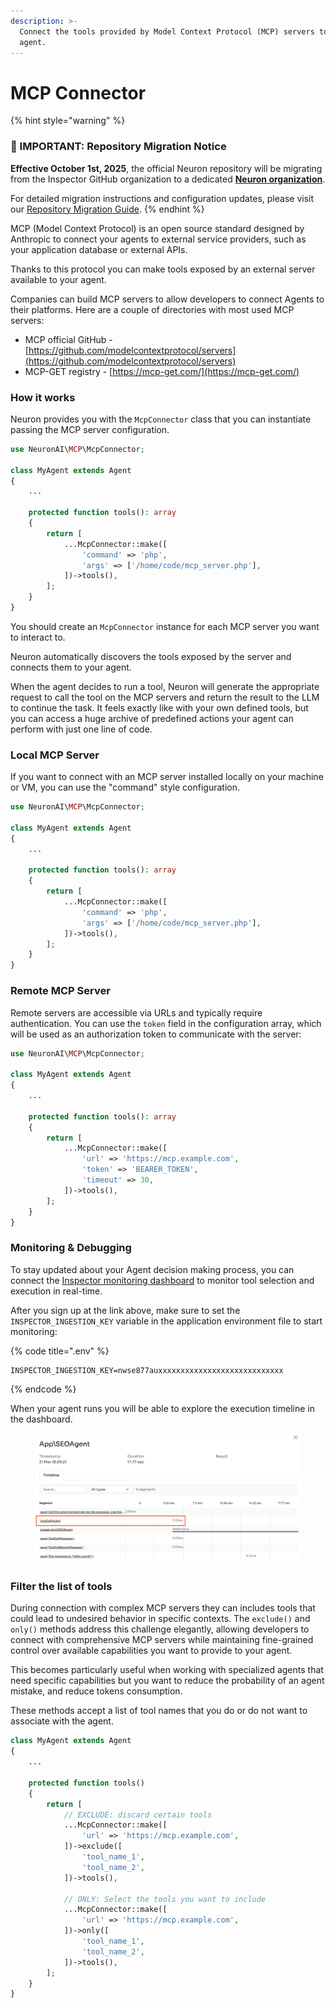 ```yaml
---
description: >-
  Connect the tools provided by Model Context Protocol (MCP) servers to your
  agent.
---
```


# MCP Connector

{% hint style="warning" %}
### 🚨 IMPORTANT: Repository Migration Notice

**Effective October 1st, 2025**, the official Neuron repository will be migrating from the Inspector GitHub organization to a dedicated [**Neuron organization**](https://github.com/neuron-core).

For detailed migration instructions and configuration updates, please visit our [Repository Migration Guide](https://docs.neuron-ai.dev/overview/readme/repository-migration).
{% endhint %}

MCP (Model Context Protocol) is an open source standard designed by Anthropic to connect your agents to external service providers, such as your application database or external APIs.

Thanks to this protocol you can make tools exposed by an external server available to your agent.

Companies can build MCP servers to allow developers to connect Agents to their platforms. Here are a couple of directories with most used MCP servers:

* MCP official GitHub - [https://github.com/modelcontextprotocol/servers](https://github.com/modelcontextprotocol/servers)
* MCP-GET registry - [https://mcp-get.com/](https://mcp-get.com/)

### How it works

Neuron provides you with the `McpConnector` class that you can instantiate passing the MCP server configuration.

```php
use NeuronAI\MCP\McpConnector;

class MyAgent extends Agent 
{
    ...
    
    protected function tools(): array
    {
        return [
            ...McpConnector::make([
                'command' => 'php',
                'args' => ['/home/code/mcp_server.php'],
            ])->tools(),
        ];
    }
}
```

You should create an `McpConnector` instance for each MCP server you want to interact to.&#x20;

Neuron automatically discovers the tools exposed by the server and connects them to your agent.

When the agent decides to run a tool, Neuron will generate the appropriate request to call the tool on the MCP servers and return the result to the LLM to continue the task.  It feels exactly like with your own defined tools, but you can access a huge archive of predefined actions your agent can perform with just one line of code.

### Local MCP Server

If you want to connect with an MCP server installed locally on your machine or VM, you can use the "command" style configuration.

```php
use NeuronAI\MCP\McpConnector;

class MyAgent extends Agent 
{
    ...
    
    protected function tools(): array
    {
        return [
            ...McpConnector::make([
                'command' => 'php',
                'args' => ['/home/code/mcp_server.php'],
            ])->tools(),
        ];
    }
}
```

### Remote MCP Server

Remote servers are accessible via URLs and typically require authentication. You can use the `token` field in the configuration array, which will be used as an authorization token to communicate with the server:

```php
use NeuronAI\MCP\McpConnector;

class MyAgent extends Agent 
{
    ...
    
    protected function tools(): array
    {
        return [
            ...McpConnector::make([
                'url' => 'https://mcp.example.com',
                'token' => 'BEARER_TOKEN',
                'timeout' => 30,
            ])->tools(),
        ];
    }
}
```

### Monitoring & Debugging

To stay updated about your Agent decision making process, you can connect the [Inspector monitoring dashboard](https://inspector.dev/) to monitor tool selection and execution in real-time.

After you sign up at the link above, make sure to set the `INSPECTOR_INGESTION_KEY` variable in the application environment file to start monitoring:

{% code title=".env" %}
```
INSPECTOR_INGESTION_KEY=nwse877auxxxxxxxxxxxxxxxxxxxxxxxxxxxx
```
{% endcode %}

When your agent runs you will be able to explore the execution timeline in the dashboard.

<figure><img src="../.gitbook/assets/mcp-tool-call.png" alt=""><figcaption></figcaption></figure>

### Filter the list of tools

During connection with complex MCP servers they can includes tools that could lead to undesired behavior in specific contexts. The `exclude()` and `only()` methods address this challenge elegantly, allowing developers to connect with comprehensive MCP servers while maintaining fine-grained control over available capabilities you want to provide to your agent.&#x20;

This becomes particularly useful when working with specialized agents that need specific capabilities but you want to reduce the probability of an agent mistake, and reduce tokens consumption.

These methods accept a list of tool names that you do or do not want to associate with the agent.

```php
class MyAgent extends Agent 
{
    ...
    
    protected function tools()
    {
        return [
            // EXCLUDE: discard certain tools
            ...McpConnector::make([
                'url' => 'https://mcp.example.com',
            ])->exclude([
                'tool_name_1',
                'tool_name_2',
            ])->tools(),
            
            // ONLY: Select the tools you want to include
            ...McpConnector::make([
                'url' => 'https://mcp.example.com',
            ])->only([
                'tool_name_1',
                'tool_name_2',
            ])->tools(),
        ];
    }
}
```

